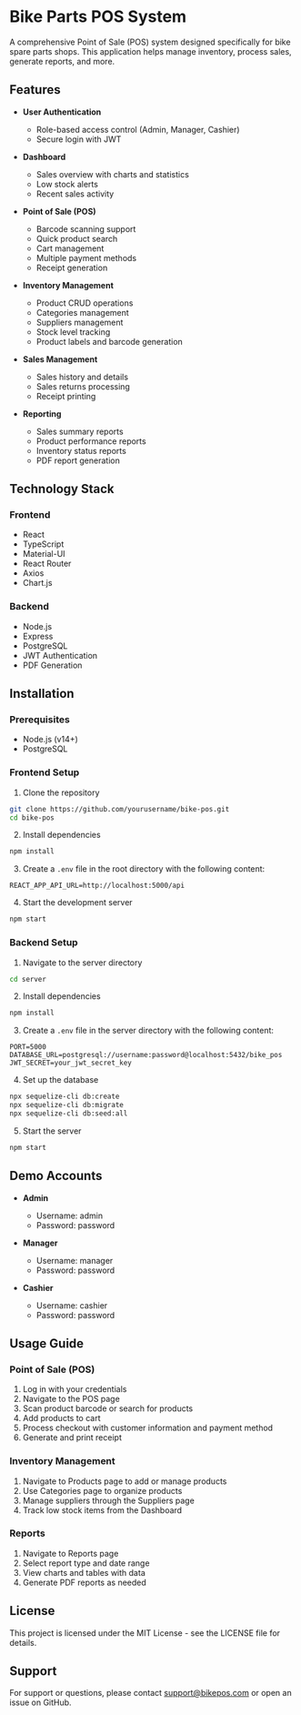 # Bike Parts POS System

A comprehensive Point of Sale (POS) system designed specifically for bike spare parts shops. This application helps manage inventory, process sales, generate reports, and more.

## Features

- **User Authentication**
  - Role-based access control (Admin, Manager, Cashier)
  - Secure login with JWT

- **Dashboard**
  - Sales overview with charts and statistics
  - Low stock alerts
  - Recent sales activity

- **Point of Sale (POS)**
  - Barcode scanning support
  - Quick product search
  - Cart management
  - Multiple payment methods
  - Receipt generation

- **Inventory Management**
  - Product CRUD operations
  - Categories management
  - Suppliers management
  - Stock level tracking
  - Product labels and barcode generation

- **Sales Management**
  - Sales history and details
  - Sales returns processing
  - Receipt printing

- **Reporting**
  - Sales summary reports
  - Product performance reports
  - Inventory status reports
  - PDF report generation

## Technology Stack

### Frontend
- React
- TypeScript
- Material-UI
- React Router
- Axios
- Chart.js

### Backend
- Node.js
- Express
- PostgreSQL
- JWT Authentication
- PDF Generation

## Installation

### Prerequisites
- Node.js (v14+)
- PostgreSQL

### Frontend Setup

1. Clone the repository
```bash
git clone https://github.com/yourusername/bike-pos.git
cd bike-pos
```

2. Install dependencies
```bash
npm install
```

3. Create a `.env` file in the root directory with the following content:
```
REACT_APP_API_URL=http://localhost:5000/api
```

4. Start the development server
```bash
npm start
```

### Backend Setup

1. Navigate to the server directory
```bash
cd server
```

2. Install dependencies
```bash
npm install
```

3. Create a `.env` file in the server directory with the following content:
```
PORT=5000
DATABASE_URL=postgresql://username:password@localhost:5432/bike_pos
JWT_SECRET=your_jwt_secret_key
```

4. Set up the database
```bash
npx sequelize-cli db:create
npx sequelize-cli db:migrate
npx sequelize-cli db:seed:all
```

5. Start the server
```bash
npm start
```

## Demo Accounts

- **Admin**
  - Username: admin
  - Password: password

- **Manager**
  - Username: manager
  - Password: password

- **Cashier**
  - Username: cashier
  - Password: password

## Usage Guide

### Point of Sale (POS)
1. Log in with your credentials
2. Navigate to the POS page
3. Scan product barcode or search for products
4. Add products to cart
5. Process checkout with customer information and payment method
6. Generate and print receipt

### Inventory Management
1. Navigate to Products page to add or manage products
2. Use Categories page to organize products
3. Manage suppliers through the Suppliers page
4. Track low stock items from the Dashboard

### Reports
1. Navigate to Reports page
2. Select report type and date range
3. View charts and tables with data
4. Generate PDF reports as needed

## License

This project is licensed under the MIT License - see the LICENSE file for details.

## Support

For support or questions, please contact support@bikepos.com or open an issue on GitHub.
